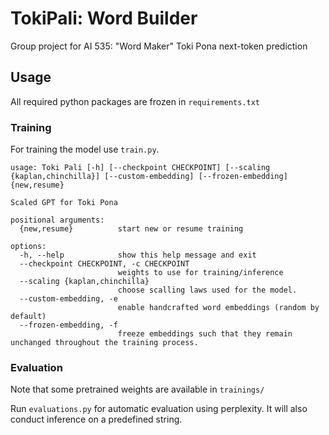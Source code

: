 # TokiPali: Word Builder
Group project for AI 535: "Word Maker" Toki Pona next-token prediction

## Usage
All required python packages are frozen in `requirements.txt`

### Training
For training the model use `train.py`.

```
usage: Toki Pali [-h] [--checkpoint CHECKPOINT] [--scaling {kaplan,chinchilla}] [--custom-embedding] [--frozen-embedding] {new,resume}

Scaled GPT for Toki Pona

positional arguments:
  {new,resume}          start new or resume training

options:
  -h, --help            show this help message and exit
  --checkpoint CHECKPOINT, -c CHECKPOINT
                        weights to use for training/inference
  --scaling {kaplan,chinchilla}
                        choose scalling laws used for the model.
  --custom-embedding, -e
                        enable handcrafted word embeddings (random by default)
  --frozen-embedding, -f
                        freeze embeddings such that they remain unchanged throughout the training process.
```

### Evaluation
Note that some pretrained weights are available in `trainings/`

Run `evaluations.py` for automatic evaluation using perplexity.
It will also conduct inference on a predefined string.
